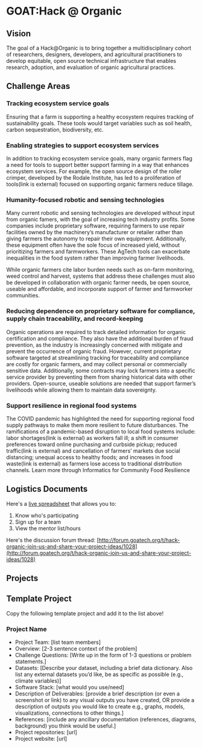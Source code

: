 # GOAT:Hack @ Organic

## Vision
The goal of a Hack@Organic is to bring together a multidisciplinary cohort of researchers, designers, developers, and agricultural practitioners to develop equitable, open source technical infrastructure that enables research, adoption, and evaluation of organic agricultural practices.

## Challenge Areas

### Tracking ecosystem service goals

Ensuring that a farm is supporting a healthy ecosystem requires tracking of sustainability goals. These tools would target variables such as soil health, carbon sequestration, biodiversity, etc.

### Enabling strategies to support ecosystem services

In addition to tracking ecosystem service goals, many organic farmers flag a need for tools to support better support farming in a way that enhances ecosystem services. For example, the open source design of the roller crimper, developed by the Rodale Institute, has led to a proliferation of tools(link is external) focused on supporting organic farmers reduce tillage.

### Humanity-focused robotic and sensing technologies

Many current robotic and sensing technologies are developed without input from organic famers, with the goal of increasing tech industry profits. Some companies include proprietary software, requiring farmers to use repair facilities owned by the machinery’s manufacturer or retailer rather than giving farmers the autonomy to repair their own equipment. Additionally, these equipment often have the sole focus of increased yield, without prioritizing farmers and farmworkers. These AgTech tools can exacerbate inequalities in the food system rather than improving farmer livelihoods.

While organic farmers cite labor burden needs such as on-farm monitoring, weed control and harvest, systems that address these challenges must also be developed in collaboration with organic farmer needs, be open source, useable and affordable, and incorporate support of farmer and farmworker communities.

### Reducing dependence on proprietary software for compliance, supply chain traceability, and record-keeping

Organic operations are required to track detailed information for organic certification and compliance. They also have the additional burden of fraud prevention, as the industry is increasingly concerned with mitigate and prevent the occurrence of organic fraud. However, current proprietary software targeted at streamlining tracking for traceability and compliance are costly for organic farmers, and may collect personal or commercially sensitive data. Additionally, some contracts may lock farmers into a specific service provider by preventing them from sharing historical data with other providers. Open-source, useable solutions are needed that support farmer’s livelihoods while allowing them to maintain data sovereignty.

### Support resilience in regional food systems

The COVID pandemic has highlighted the need for supporting regional food supply pathways to make them more resilient to future disturbances.  The ramifications of a pandemic-based disruption to local food systems include: labor shortages(link is external) as workers fall ill; a shift in consumer preferences toward online purchasing and curbside pickup; reduced traffic(link is external) and cancellation of farmers’ markets due social distancing; unequal access to healthy foods; and increases in food waste(link is external) as farmers lose access to traditional distribution channels. Learn more through Informatics for Community Food Resilience

## Logistics Documents

Here's a [live spreadsheet](https://docs.google.com/spreadsheets/d/1Wm81T31YwIWF5oM4YS60Ae_UE4gtN7SBfU0njq6WXdg/edit?usp=sharing) that allows you to:
1. Know who's participating
2. Sign up for a team
3. View the mentor list/hours

Here's the discussion forum thread:
[http://forum.goatech.org/t/hack-organic-join-us-and-share-your-project-ideas/1028](http://forum.goatech.org/t/hack-organic-join-us-and-share-your-project-ideas/1028)

## Projects

## Template Project
Copy the following template project and add it to the list above!

### Project Name
* Project Team: [list team members]
* Overview: [2-3 sentence context of the problem]
* Challenge Questions: [Write up in the form of 1-3 questions or problem statements.]
* Datasets: [Describe your dataset, including a brief data dictionary. Also list any external datasets you’d like, be as specific as possible (e.g., climate variables)]
* Software Stack: [what would you use/need]
* Description of Deliverables: [provide a brief description (or even a screenshot or link) to any visual outputs you have created, OR provide a description of outputs you would like to create e.g., graphs, models, visualizations, connections to other things.]
* References: [include any ancillary documentation (references, diagrams, background) you think would be useful.] 
* Project repositories: [url]
* Project website: [url]
